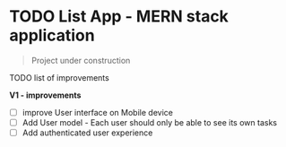 # TODO List App - MERN stack application 
> Project under construction 

TODO list of improvements

**V1 - improvements**

- [ ] improve User interface on Mobile device
- [ ] Add User model - Each user should only be able to see its own tasks
- [ ] Add authenticated user experience

